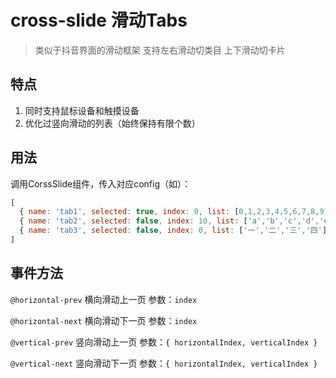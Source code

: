 # cross-slide 滑动Tabs

> 类似于抖音界面的滑动框架 支持左右滑动切类目 上下滑动切卡片

## 特点
1. 同时支持鼠标设备和触摸设备
2. 优化过竖向滑动的列表（始终保持有限个数）

## 用法
调用CorssSlide组件，传入对应config（如）：
```js
[
  { name: 'tab1', selected: true, index: 0, list: [0,1,2,3,4,5,6,7,8,9] },
  { name: 'tab2', selected: false, index: 10, list: ['a','b','c','d','e','f','g','h','i','j','k'] },
  { name: 'tab3', selected: false, index: 0, list: ['一','二','三','四'] },
]
```

## 事件方法

`@horizontal-prev` 横向滑动上一页 参数：`index`

`@horizontal-next` 横向滑动下一页 参数：`index`

`@vertical-prev` 竖向滑动上一页 参数：`{ horizontalIndex, verticalIndex }`

`@vertical-next` 竖向滑动下一页 参数：`{ horizontalIndex, verticalIndex }`